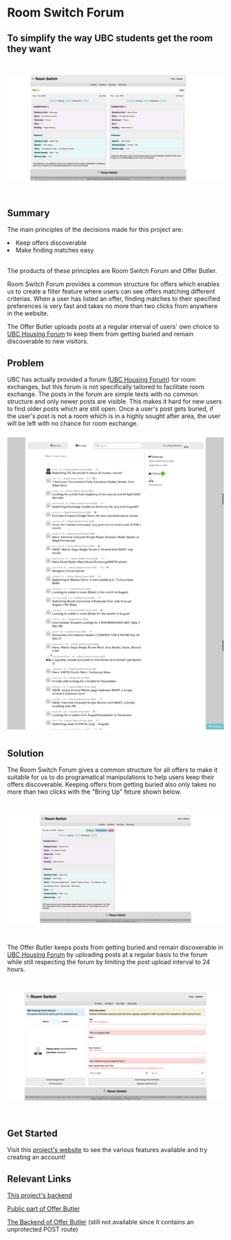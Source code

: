 # Room Switch Forum

## To simplify the way UBC students get the room they want

<br>
<p align="center">
    <img src="room-switch-whole.png">
</p>
<br>

## Summary

The main principles of the decisions made for this project are:

<li>Keep offers discoverable</li>
<li>Make finding matches easy</li>

<br>

The products of these principles are Room Switch Forum and Offer Butler.

Room Switch Forum provides a common structure for offers which enables us to create a filter feature where users can see offers matching different criterias. When a user has listed an offer, finding matches to their specified preferences is very fast and takes no more than two clicks from anywhere in the website.

The Offer Butler uploads posts at a regular interval of users' own choice to [UBC Housing Forum](https://forums.housing.ubc.ca/) to keep them from getting buried and remain discoverable to new visitors.

## Problem

UBC has actually provided a forum ([UBC Housing Forum](https://forums.housing.ubc.ca/)) for room exchanges, but this forum is not specifically tailored to facilitate room exchange. The posts in the forum are simple texts with no common structure and only newer posts are visible. This makes it hard for new users to find older posts which are still open. Once a user's post gets buried, if the user's post is not a room which is in a highly sought after area, the user will be left with no chance for room exchange.

<p align="center">
    <img src="ubc-housing-forum.png">
</p>

## Solution

The Room Switch Forum gives a common structure for all offers to make it suitable for us to do programatical manipulations to help users keep their offers discoverable. Keeping offers from getting buried also only takes no more than two clicks with the "Bring Up" feture shown below.

<br>
<p align="center">
    <img src="my-offers.png">
</p>
<br>

The Offer Butler keeps posts from getting buried and remain discoverable in [UBC Housing Forum](https://forums.housing.ubc.ca/) by uploading posts at a regular basis to the forum while still respecting the forum by limiting the post upload interval to 24 hours.

<br>
<p align="center">
    <img src="offer-butler.png">
</p>
<br>

## Get Started

Visit this [project's website](https://room-switch.herokuapp.com/) to see the various features available and try creating an account!

## Relevant Links

[This project's backend](https://github.com/stankur/Room-Switch-Forum)

[Public part of Offer Butler](https://github.com/stankur/forum-bot-runner)

[The Backend of Offer Butler]() (still not available since it contains an unprotected POST route)
